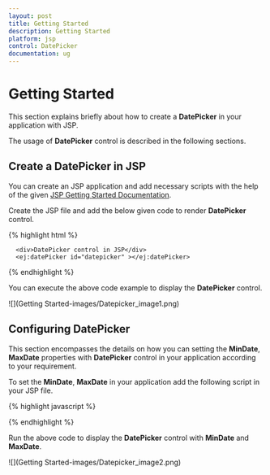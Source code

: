 ```yaml
---
layout: post
title: Getting Started
description: Getting Started
platform: jsp
control: DatePicker
documentation: ug
---
```

# Getting Started

This section explains briefly about how to create a **DatePicker** in your application with JSP.

The usage of **DatePicker** control is described in the following sections.

## Create a DatePicker in JSP
You can create an JSP application and add necessary scripts with the help of the given [JSP Getting Started Documentation](/jsp-docs/jsp/Getting-Started).


Create the JSP file and add the below given code to render **DatePicker** control.

{% highlight html %}

      <div>DatePicker control in JSP</div>
      <ej:datePicker id="datepicker" ></ej:datePicker>
      
{% endhighlight %}

You can execute the above code example to display the **DatePicker** control.

![](Getting Started-images/Datepicker_image1.png) 

## Configuring DatePicker
This section encompasses the details on how you can setting the **MinDate**, **MaxDate** properties with **DatePicker** control in your application according to your requirement.

To set the **MinDate**, **MaxDate** in your application add the following script in your JSP file.

{% highlight javascript %}

<script>
var curdate = new Date(); 
var rangeDate = new Date(curdate.getFullYear(), curdate.getMonth(), curdate.getDate() + 30);
$(function () {
    $("#datepicker").ejDatePicker({
        value: curdate, 
        minDate: curdate,
        maxDate: rangeDate
        });
});
</script>

{% endhighlight %}

Run the above code to display the **DatePicker** control with **MinDate** and **MaxDate**.

![](Getting Started-images/Datepicker_image2.png) 

